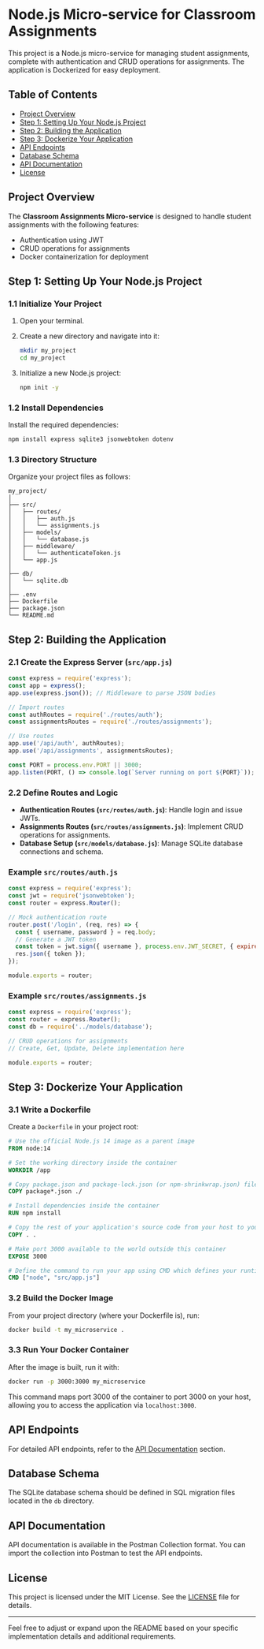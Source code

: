 # Node.js Micro-service for Classroom Assignments

This project is a Node.js micro-service for managing student assignments, complete with authentication and CRUD operations for assignments. The application is Dockerized for easy deployment.

## Table of Contents

- [Project Overview](#project-overview)
- [Step 1: Setting Up Your Node.js Project](#step-1-setting-up-your-nodejs-project)
- [Step 2: Building the Application](#step-2-building-the-application)
- [Step 3: Dockerize Your Application](#step-3-dockerize-your-application)
- [API Endpoints](#api-endpoints)
- [Database Schema](#database-schema)
- [API Documentation](#api-documentation)
- [License](#license)

## Project Overview

The **Classroom Assignments Micro-service** is designed to handle student assignments with the following features:
- Authentication using JWT
- CRUD operations for assignments
- Docker containerization for deployment

## Step 1: Setting Up Your Node.js Project

### 1.1 Initialize Your Project

1. Open your terminal.
2. Create a new directory and navigate into it:

   ```bash
   mkdir my_project
   cd my_project
   ```

3. Initialize a new Node.js project:

   ```bash
   npm init -y
   ```

### 1.2 Install Dependencies

Install the required dependencies:

```bash
npm install express sqlite3 jsonwebtoken dotenv
```

### 1.3 Directory Structure

Organize your project files as follows:

```
my_project/
│
├── src/
│   ├── routes/
│   │   ├── auth.js
│   │   └── assignments.js
│   ├── models/
│   │   └── database.js
│   ├── middleware/
│   │   └── authenticateToken.js
│   └── app.js
│
├── db/
│   └── sqlite.db
│
├── .env
├── Dockerfile
├── package.json
└── README.md
```

## Step 2: Building the Application

### 2.1 Create the Express Server (`src/app.js`)

```javascript
const express = require('express');
const app = express();
app.use(express.json()); // Middleware to parse JSON bodies

// Import routes
const authRoutes = require('./routes/auth');
const assignmentsRoutes = require('./routes/assignments');

// Use routes
app.use('/api/auth', authRoutes);
app.use('/api/assignments', assignmentsRoutes);

const PORT = process.env.PORT || 3000;
app.listen(PORT, () => console.log(`Server running on port ${PORT}`));
```

### 2.2 Define Routes and Logic

- **Authentication Routes (`src/routes/auth.js`)**: Handle login and issue JWTs.
- **Assignments Routes (`src/routes/assignments.js`)**: Implement CRUD operations for assignments.
- **Database Setup (`src/models/database.js`)**: Manage SQLite database connections and schema.

### Example `src/routes/auth.js`

```javascript
const express = require('express');
const jwt = require('jsonwebtoken');
const router = express.Router();

// Mock authentication route
router.post('/login', (req, res) => {
  const { username, password } = req.body;
  // Generate a JWT token
  const token = jwt.sign({ username }, process.env.JWT_SECRET, { expiresIn: '1h' });
  res.json({ token });
});

module.exports = router;
```

### Example `src/routes/assignments.js`

```javascript
const express = require('express');
const router = express.Router();
const db = require('../models/database');

// CRUD operations for assignments
// Create, Get, Update, Delete implementation here

module.exports = router;
```

## Step 3: Dockerize Your Application

### 3.1 Write a Dockerfile

Create a `Dockerfile` in your project root:

```dockerfile
# Use the official Node.js 14 image as a parent image
FROM node:14

# Set the working directory inside the container
WORKDIR /app

# Copy package.json and package-lock.json (or npm-shrinkwrap.json) files
COPY package*.json ./

# Install dependencies inside the container
RUN npm install

# Copy the rest of your application's source code from your host to your image filesystem.
COPY . .

# Make port 3000 available to the world outside this container
EXPOSE 3000

# Define the command to run your app using CMD which defines your runtime
CMD ["node", "src/app.js"]
```

### 3.2 Build the Docker Image

From your project directory (where your Dockerfile is), run:

```bash
docker build -t my_microservice .
```

### 3.3 Run Your Docker Container

After the image is built, run it with:

```bash
docker run -p 3000:3000 my_microservice
```

This command maps port 3000 of the container to port 3000 on your host, allowing you to access the application via `localhost:3000`.

## API Endpoints

For detailed API endpoints, refer to the [API Documentation](https://bold-crater-286345.postman.co/workspace/My-Workspace~ae2c7446-bd10-4ab7-8397-94ee08847203/collection/34619336-af7f74b4-7981-4ae8-a7c1-86f00c807b29?action=share&creator=34619336) section.

## Database Schema

The SQLite database schema should be defined in SQL migration files located in the `db` directory.

## API Documentation

API documentation is available in the Postman Collection format. You can import the collection into Postman to test the API endpoints.

## License

This project is licensed under the MIT License. See the [LICENSE](LICENSE) file for details.

---

Feel free to adjust or expand upon the README based on your specific implementation details and additional requirements.
